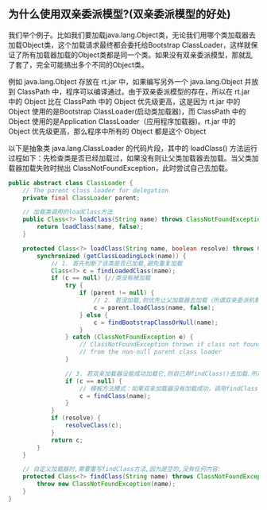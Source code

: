 ## 为什么使用双亲委派模型?(双亲委派模型的好处)

我们举个例子。比如我们要加载java.lang.Object类，无论我们用哪个类加载器去加载Object类，这个加载请求最终都会委托给Bootstrap ClassLoader，这样就保证了所有加载器加载的Object类都是同一个类。如果没有双亲委派模型，那就乱了套了，完全可能搞出多个不同的Object类。

例如 java.lang.Object 存放在 rt.jar 中，如果编写另外一个 java.lang.Object 并放到 ClassPath 中，程序可以编译通过。由于双亲委派模型的存在，所以在 rt.jar 中的 Object 比在 ClassPath 中的 Object 优先级更高，这是因为 rt.jar 中的 Object 使用的是Bootstrap ClassLoader(启动类加载器)，而 ClassPath 中的 Object 使用的是Application ClassLoader（应用程序加载器)。rt.jar 中的 Object 优先级更高，那么程序中所有的 Object 都是这个 Object

以下是抽象类 java.lang.ClassLoader 的代码片段，其中的 loadClass() 方法运行过程如下：先检查类是否已经加载过，如果没有则让父类加载器去加载。当父类加载器加载失败时抛出 ClassNotFoundException，此时尝试自己去加载。

```java
public abstract class ClassLoader {
    // The parent class loader for delegation
    private final ClassLoader parent;

    // 加载类调用的loadClass方法
    public Class<?> loadClass(String name) throws ClassNotFoundException {
        return loadClass(name, false);
    }

    protected Class<?> loadClass(String name, boolean resolve) throws ClassNotFoundException {
        synchronized (getClassLoadingLock(name)) {
            // 1. 首先判断了该类是否已加载,避免重复加载
            Class<?> c = findLoadedClass(name);
            if (c == null) {//类没有被加载
                try {
                    if (parent != null) {
                        // 2. 若没加载,则优先让父加载器去加载（所谓双亲委派机制）
                        c = parent.loadClass(name, false);
                    } else {
                        c = findBootstrapClassOrNull(name);
                    }
                } catch (ClassNotFoundException e) {
                    // ClassNotFoundException thrown if class not found
                    // from the non-null parent class loader
                }

                // 3. 若双亲加载器没能成功加载它,则自己用findClass()去加载.所以是个向上递归的过程.
                if (c == null) {
                    // 模板方法模式：如果双亲加载器没有加载成功，调用findClass()
                    c = findClass(name);
                }
            }
            if (resolve) {
                resolveClass(c);
            }
            return c;
        }
    }

    // 自定义加载器时,需要重写findClass方法,因为是空的,没有任何内容:
    protected Class<?> findClass(String name) throws ClassNotFoundException {
        throw new ClassNotFoundException(name);
    }
}
```

